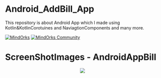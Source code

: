 # Android_AddBill_App
This repository is about Android App which I made using Kotlin&KotlinCorotuines and NaviagtionComponents and many more.


[![MindOrks](https://img.shields.io/badge/mindorks-opensource-blue.svg)](https://mindorks.com/open-source-projects)
[![MindOrks Community](https://img.shields.io/badge/join-community-blue.svg)](https://mindorks.com/join-community)


# ScreenShotImages - AndroidAppBill

<p align="center">
    <img src="https://raw.githubusercontent.com/Android-AddBill_App/app/src/main/assets/Home.jpg">
</p>
<br>
